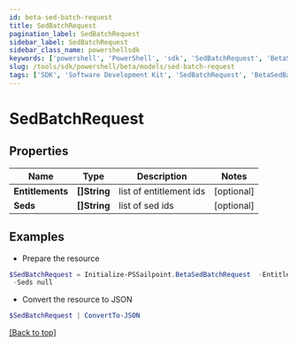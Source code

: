 ```yaml
---
id: beta-sed-batch-request
title: SedBatchRequest
pagination_label: SedBatchRequest
sidebar_label: SedBatchRequest
sidebar_class_name: powershellsdk
keywords: ['powershell', 'PowerShell', 'sdk', 'SedBatchRequest', 'BetaSedBatchRequest'] 
slug: /tools/sdk/powershell/beta/models/sed-batch-request
tags: ['SDK', 'Software Development Kit', 'SedBatchRequest', 'BetaSedBatchRequest']
---
```



# SedBatchRequest

## Properties

Name | Type | Description | Notes
------------ | ------------- | ------------- | -------------
**Entitlements** | **[]String** | list of entitlement ids | [optional] 
**Seds** | **[]String** | list of sed ids | [optional] 

## Examples

- Prepare the resource
```powershell
$SedBatchRequest = Initialize-PSSailpoint.BetaSedBatchRequest  -Entitlements null `
 -Seds null
```

- Convert the resource to JSON
```powershell
$SedBatchRequest | ConvertTo-JSON
```


[[Back to top]](#) 


